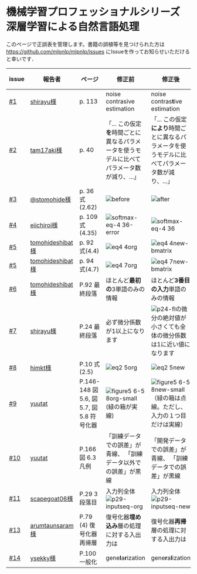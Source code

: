 # 機械学習プロフェッショナルシリーズ 深層学習による自然言語処理
このページで正誤表を管理します。書籍の誤植等を見つけられた方は https://github.com/mlpnlp/mlpnlp/issues にIssueを作ってお知らせいただけると幸いです．

| issue | 報告者 | ページ | 修正前 | 修正後 | 修正済版　　|
| --- | ---- | ----  | ----| ----- | ------- |
| [#1](https://github.com/mlpnlp/mlpnlp/issues/1) | [shirayu様](https://github.com/shirayu) | p. 113 | noise contrasive estimation | noise contras**t**ive estimation | 第2刷 |
| [#2](https://github.com/mlpnlp/mlpnlp/issues/2) | [tam17aki様](https://github.com/tam17aki) | p. 40 | 「... この仮定**を**時間ごとに異なるパラメータを使うモデルに比べてパラメータ数が減り、...」 | 「... この仮定**により**時間ごとに異なるパラメータを使うモデルに比べてパラメータ数が減り、...」 | 第3刷  |
| [#3](https://github.com/mlpnlp/mlpnlp/issues/3) | [@stomohide様](https://twitter.com/stomohide/status/871979229310615552) | p. 36 式(2.62)| ![before](https://user-images.githubusercontent.com/1034551/26880097-4d804562-4bce-11e7-9702-6c1a5b48af6c.png)| ![after](https://user-images.githubusercontent.com/1034551/26879122-e2205080-4bca-11e7-8f99-b12af5b198be.png)| 第3刷 |
| [#4](https://github.com/mlpnlp/mlpnlp/issues/4) | [eiichiroi様](https://github.com/eiichiroi) | p. 109 式(4.35) |  ![softmax-eq-4 36-error](https://user-images.githubusercontent.com/1034551/26880211-a560831e-4bce-11e7-8df5-2de7ce99cc5c.png) | ![softmax-eq-4 36](https://user-images.githubusercontent.com/1034551/26879398-e4c9ed18-4bcb-11e7-8056-e7515e70d779.png)| 第3刷 |
| [#5](https://github.com/mlpnlp/mlpnlp/issues/5) | [tomohideshibat様](https://github.com/tomohideshibata) | p. 92 式(4.4) | ![eq4 4org](https://user-images.githubusercontent.com/1034551/27506122-f070e5ee-58ec-11e7-94fd-bd74d222b4e5.gif) | ![eq4 4new-bmatrix](https://user-images.githubusercontent.com/1034551/27506033-d27c0660-58ea-11e7-9c69-abd7e886717b.gif)  | 第4刷 |
| [#5](https://github.com/mlpnlp/mlpnlp/issues/5) | [tomohideshibat様](https://github.com/tomohideshibata) | p. 94 式(4.7) |  ![eq4 7org](https://user-images.githubusercontent.com/1034551/27506127-fcf22724-58ec-11e7-9846-1c09a394b9f6.gif) | ![eq4 7new-bmatrix](https://user-images.githubusercontent.com/1034551/27506036-dfa2d06c-58ea-11e7-90ce-4ce1b8b10cb9.gif) | 第4刷 |
| [#6](https://github.com/mlpnlp/mlpnlp/issues/6) | [tomohideshibat様](https://github.com/tomohideshibata) | P.92 最終段落 | ほとんど**最初の**3単語のみの情報 | ほとんど**3番目の入力**単語のみの情報 | 第4刷 |
| [#7](https://github.com/mlpnlp/mlpnlp/issues/7) | [shirayu様](https://github.com/shirayu) | P.24 最終段落 | 必ず微分係数が1以上になります | ![p24-fl](https://user-images.githubusercontent.com/1034551/27505982-5df26b64-58e9-11e7-9802-a9c5ea5e1028.gif)の微分の絶対値が小さくても全体の微分係数は1に近い値になります | 第4刷 |
| [#8](https://github.com/mlpnlp/mlpnlp/issues/8) | [himkt様](https://github.com/himkt) | P.10 式(2.5) | ![eq2 5org](https://user-images.githubusercontent.com/1034551/28116924-302dbccc-6746-11e7-83e8-59bd2fca1456.gif) | ![eq2 5new](https://user-images.githubusercontent.com/1034551/28116933-3484360c-6746-11e7-8911-4fd873f9c434.gif) | 第4刷 |
| [#9](https://github.com/mlpnlp/mlpnlp/issues/9) | [yuutat](https://github.com/yuutat) | P.146-148 図5.6, 図5.7, 図5.8 符号化器  | ![figure5 6-5 8org-small](https://user-images.githubusercontent.com/1034551/28145538-02895700-67ae-11e7-98bc-7cf3d99436e1.png) (緑の箱が実線)| ![figure5 6-5 8new-small](https://user-images.githubusercontent.com/1034551/28145539-0290396c-67ae-11e7-986f-32f40c478915.png)　（緑の箱は点線。ただし、入力の１つ目だけは実線） | 第4刷 |
| [#10](https://github.com/mlpnlp/mlpnlp/issues/10) | [yuutat](https://github.com/yuutat) | P.166 図 6.3 凡例| 「訓練データでの誤差」が青線、 「訓練データ以外での誤差」が黒線| 「開発データでの誤差」が青線、 「訓練データでの誤差」が黒線 | 第4刷 |
| [#11](https://github.com/mlpnlp/mlpnlp/issues/11) | [scapegoat06様](https://github.com/scapegoat06) | P.29 3段落目| 入力列全体 ![p29-inputseq-org](https://user-images.githubusercontent.com/1034551/28168766-1a22c3d4-681b-11e7-86c0-493fd41c9713.gif)| 入力列全体 ![p29-inputseq-new](https://user-images.githubusercontent.com/1034551/28168770-1ebaa290-681b-11e7-912f-849936df910c.gif) | 第4刷 |
| [#13](https://github.com/mlpnlp/mlpnlp/issues/13) | [arumtaunsaram様](https://github.com/arumtaunsaram) | P.79 (4) 復号化器再帰層| 復号化器**埋め込み**層の処理に対する入出力は　| 復号化器**再帰**層の処理に対する入出力は |  |
| [#14](https://github.com/mlpnlp/mlpnlp/issues/14) | [ysekky様](https://github.com/ysekky) | P.100 一般化 | gene**l**a**r**ization | gene**r**a**l**ization |  |

